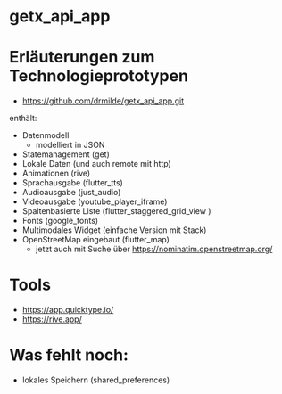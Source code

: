 # getx_api_app

# Erläuterungen zum Technologieprototypen

  - https://github.com/drmilde/getx_api_app.git

enthält:

  - Datenmodell
    - modelliert in JSON
  - Statemanagement (get)
  - Lokale Daten (und auch remote mit http)
  - Animationen (rive)
  - Sprachausgabe (flutter_tts)
  - Audioausgabe (just_audio)
  - Videoausgabe (youtube_player_iframe)
  - Spaltenbasierte Liste (flutter_staggered_grid_view )
  - Fonts (google_fonts)
  - Multimodales Widget (einfache Version mit Stack)
  - OpenStreetMap eingebaut (flutter_map)
    - jetzt auch mit Suche über https://nominatim.openstreetmap.org/

# Tools
  - https://app.quicktype.io/
  - https://rive.app/

# Was fehlt noch:

 - lokales Speichern (shared_preferences)

